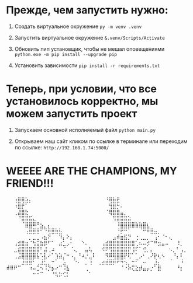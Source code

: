# Прежде, чем запустить нужно:

1. Создать виртуальное окружение
```py -m venv .venv```  

2. Запустить виртуальное окружение 
```&.venv/Scripts/Activate```

3. Обновить пип установщик, чтобы не мешал оповещениями
```python.exe -m pip install --upgrade pip```

4. Установить зависимости
```pip install -r requirements.txt```


# Теперь, при условии, что все установилось корректно, мы можем запустить проект

1. Запускаем основной исполняемый файл
```python main.py ```

2. Открываем наш сайт кликом по ссылке в терминале или переходим по ссылке:
```http://192.168.1.74:5000/```

# WEEEE ARE THE CHAMPIONS, MY FRIEND!!!
⠀⠀⢰⣿⢿⣵⡄⠀⠀⠀⠀⠀⠀⠀⠀⠀⠀⠀⠀⠀⠀⠀⠀⠀
⠀⠀⠘⢿⣷⣟⠀⠀⠀⠀⠀⠀⠀⠀⠀⠀⠀⠀⠀⠀⠀⠀⠀⠀
⠀⠀⠰⣿⡟⠁⠀⠀⠀⠀⠀⠀⠀⠀⠀⠀⠀⠀⠀⠀⠀⠀⠀⠀
⠀⠀⠀⢻⣿⡓⠄⠀⠀⠀⠀⠀⠀⠀⠀⠀⠀⠀⠀⠀⠀⠀⠀⠀
⠀⠀⢀⣼⣿⣗⠀⠀⠀⠀⠀⠀⠀⠀⠀⠀⠀⠀⠀⠀⠀⠀⠀⠀
⠀⠀⠈⢿⣿⣿⣤⡀⠀⠀⠀⠀⠀⠀⠀⠀⠀⠀⠀⠀⠀⠀⠀⠀
⠀⠀⠀⠘⣿⣿⣯⣄⠀⠀⠀⠀⠀⠀⠀⠀⠀⠀⠀⠀⠀⠀⠀⠀
⠀⠀⠀⠀⢻⣿⣿⣿⣵⠀⠀⠀⠀⠀⠀⠀⠀⠀⠀⠀⠀⠀⠀⠀
⠀⠀⠀⠀⠈⣿⣿⠿⠛⣢⡀⡄⠀⠀⠀⠀⠀⠀⠀⠀⠀⠀⠀⠀
⠀⠀⠀⠀⠀⠸⣿⣿⣿⣿⣷⣷⣿⣆⠀⠀⠀⠀⠀⠀⠀⠀⠀⠀
⠀⠀⠀⠀⠀⢠⣿⣿⣿⠋⠙⢿⣿⣷⣧⠀⠀⠀⠀⠀⠀⠀⠀⠀
⠀⠀⠀⠀⠀⠘⡟⠛⠁⠀⠀⠈⠛⠿⣿⣤⡀⠀⠀⠀⠀⠀⠀⠀
⠀⠀⠀⠀⠀⠀⡀⣀⣀⠠⣦⠝⠀⠀⠹⡄⠕⡄⠀⠀⠀⠀⠀⠀
⠀⠀⠀⠀⣠⠾⣶⣯⡙⠀⢐⢀⣀⡀⠀⢠⠂⠈⠂⢄⠀⠀⠀⠀
⠀⠀⢠⣺⣿⣶⠈⢳⣭⣷⡿⠋⠁⠀⣴⣁⡠⠂⠀⠀⠑⠄⠀⠀
⠀⢠⣾⣿⣿⣿⣿⣿⣿⣿⢁⠦⠤⡺⠉⠛⣲⣤⠤⠀⠀⠸⡀⠀
⠀⠀⣀⣾⣿⣿⣿⣿⣿⠃⣼⢀⠴⠀⠀⠈⠀⠈⢄⠀⠀⣤⢧⠀
⠀⠺⠟⢻⣿⣿⣿⣿⡟⢸⠏⠁⢚⡀⡄⠀⠀⠀⠀⠢⡀⠃⢠⡀
⠀⠀⢀⣨⣿⣿⣿⣿⣧⠡⣇⠔⠁⢱⣵⡈⠒⠠⡀⠘⠴⡐⣀⠇
⠀⠀⠻⠿⢿⣿⣿⡟⢏⠁⠁⡠⠂⢀⠜⡗⢆⠢⠀⠀⠘⡄⠇⠀
⠀⠀⠀⠀⣸⣿⣿⠃⢀⣸⣃⡀⠒⠁⠀⣡⠀⠀⠑⠄⠀⡀⢸⠀
⢀⣴⣾⣿⡿⠟⠻⢢⡀⠒⠋⠀⠤⠀⠀⣸⡄⠀⠀⠈⠀⠀⠸⠀
⠾⠿⠟⠉⠀⠀⠰⠤⣉⠢⠨⡙⡦⠔⠉⠨⣧⠀⠀⠀⠀⢀⠀⠀
⠀⠀⠀⠀⠀⠀⠈⠐⠵⢍⣕⡾⣤⡤⡐⠁⣿⠀⠀⠀⠀⠘⡆⠀
⠀⠀⠀⠀⠀⠀⠀⠒⠒⠉⠀⠀⠘⢧⡷⢊⡇⠀⠀⠀⠀⠀⠁⠀